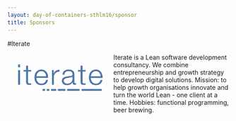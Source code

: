 ```yaml
---
layout: day-of-containers-sthlm16/sponsor
title: Sponsors
---
```

#Iterate
<div style="width:200px;float:left;padding:20px">
  <div style="height:200px;position:relative;">
    <a href="https://www.facebook.com/iteratenorge" target="_blank"><img style="position: absolute; top: 0;width:200px" src="/sponsors/images/iterate.png" /></a>
  </div>
  <div style="height:40px;text-align:center;font-size:82%;"><br/></div>
</div>


Iterate is a Lean software development consultancy. We combine entrepreneurship and growth strategy to develop digital solutions. Mission: to help growth organisations innovate and turn the world Lean - one client at a time. Hobbies: functional programming, beer brewing.
